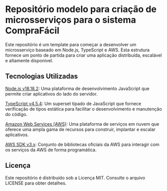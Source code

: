 # Repositório modelo para criação de microsserviços para o sistema CompraFácil

Este repositório é um template para começar a desenvolver um microsserviço baseado em Node.js, TypeScript e AWS. Esta estrutura fornece um ponto de partida para criar uma aplicação distribuída, escalável e altamente disponível.

## Tecnologias Utilizadas

[Node.js v18.18.2](https://nodejs.org/): Uma plataforma de desenvolvimento JavaScript que permite criar aplicativos do lado do servidor.

[TypeScript v4.5.4](https://www.typescriptlang.org/): Um superset tipado de JavaScript que fornece verificação de tipos estática para facilitar o desenvolvimento e manutenção do código.

[Amazon Web Services (AWS)](https://aws.amazon.com/): Uma plataforma de serviços em nuvem que oferece uma ampla gama de recursos para construir, implantar e escalar aplicativos.

[AWS SDK v3.x](https://docs.aws.amazon.com/AWSJavaScriptSDK/v3/latest/): Conjunto de bibliotecas oficiais da AWS para interagir com os serviços da AWS de forma programática.

## Licença

Este repositório é distribuído sob a Licença MIT. Consulte o arquivo LICENSE para obter detalhes.
